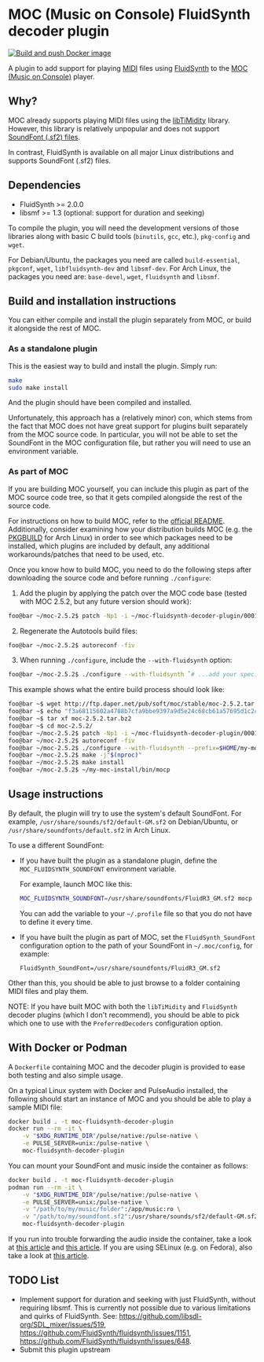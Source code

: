 # MOC (Music on Console) FluidSynth decoder plugin

[![Build and push Docker image](https://github.com/joanbm/moc-fluidsynth-decoder-plugin/actions/workflows/docker_build_push.yml/badge.svg)](https://github.com/joanbm/moc-fluidsynth-decoder-plugin/actions/workflows/docker_build_push.yml)

A plugin to add support for playing [MIDI](https://en.wikipedia.org/wiki/MIDI) files using [FluidSynth](https://www.fluidsynth.org/) to the [MOC (Music on Console)](https://moc.daper.net/) player.

## Why?

MOC already supports playing MIDI files using the [libTiMidity](https://sourceforge.net/projects/libtimidity/) library. However, this library is relatively unpopular and does not support [SoundFont (.sf2) files](https://en.wikipedia.org/wiki/SoundFont).

In contrast, FluidSynth is available on all major Linux distributions and supports SoundFont (.sf2) files.

## Dependencies

* FluidSynth >= 2.0.0
* libsmf >= 1.3 (optional: support for duration and seeking)

To compile the plugin, you will need the development versions of those libraries along with basic C build tools (`binutils`, `gcc`, etc.), `pkg-config` and `wget`.

For Debian/Ubuntu, the packages you need are called `build-essential`, `pkgconf`, `wget`, `libfluidsynth-dev` and `libsmf-dev`.
For Arch Linux, the packages you need are: `base-devel`, `wget`, `fluidsynth` and `libsmf`.

## Build and installation instructions

You can either compile and install the plugin separately from MOC, or build it alongside the rest of MOC.

### As a standalone plugin

This is the easiest way to build and install the plugin. Simply run:

```sh
make
sudo make install
```

And the plugin should have been compiled and installed.

Unfortunately, this approach has a (relatively minor) con, which stems from the fact that MOC does not have great support for plugins built separately from the MOC source code.
In particular, you will not be able to set the SoundFont in the MOC configuration file, but rather you will need to use an environment variable.

### As part of MOC

If you are building MOC yourself, you can include this plugin as part of the MOC source code tree, so that it gets compiled alongside the rest of the source code.

For instructions on how to build MOC, refer to the [official README](https://moc.daper.net/node/87).
Additionally, consider examining how your distribution builds MOC (e.g. the [PKGBUILD](https://gitlab.archlinux.org/archlinux/packaging/packages/moc/-/blob/main/PKGBUILD) for Arch Linux) in order to see which packages need to be installed, which plugins are included by default, any additional workarounds/patches that need to be used, etc.

Once you know how to build MOC, you need to do the following steps after downloading the source code and before running `./configure`:

1. Add the plugin by applying the patch over the MOC code base (tested with MOC 2.5.2, but any future version should work):

  ```sh
  foo@bar ~/moc-2.5.2$ patch -Np1 -i ~/moc-fluidsynth-decoder-plugin/0001-Add-FluidSynth-decoder-plugin.patch
  ```

2. Regenerate the Autotools build files:

  ```sh
  foo@bar ~/moc-2.5.2$ autoreconf -fiv
  ```

3. When running `./configure`, include the `--with-fluidsynth` option:

  ```sh
  foo@bar ~/moc-2.5.2$ ./configure --with-fluidsynth `# ...add your specific options here`
  ```

This example shows what the entire build process should look like:

```sh
foo@bar ~$ wget http://ftp.daper.net/pub/soft/moc/stable/moc-2.5.2.tar.bz2
foo@bar ~$ echo "f3a68115602a4788b7cfa9bbe9397a9d5e24c68cb61a57695d1c2c3ecf49db08  moc-2.5.2.tar.bz2" | sha256sum -c
foo@bar ~$ tar xf moc-2.5.2.tar.bz2
foo@bar ~$ cd moc-2.5.2/
foo@bar ~/moc-2.5.2$ patch -Np1 -i ~/moc-fluidsynth-decoder-plugin/0001-Add-FluidSynth-decoder-plugin.patch
foo@bar ~/moc-2.5.2$ autoreconf -fiv
foo@bar ~/moc-2.5.2$ ./configure --with-fluidsynth --prefix=$HOME/my-moc-install --disable-cache --without-ffmpeg
foo@bar ~/moc-2.5.2$ make -j"$(nproc)"
foo@bar ~/moc-2.5.2$ make install
foo@bar ~/moc-2.5.2$ ~/my-moc-install/bin/mocp
```

## Usage instructions

By default, the plugin will try to use the system's default SoundFont.
For example, `/usr/share/sounds/sf2/default-GM.sf2` on Debian/Ubuntu, or `/usr/share/soundfonts/default.sf2` in Arch Linux.

To use a different SoundFont:

- If you have built the plugin as a standalone plugin, define the `MOC_FLUIDSYNTH_SOUNDFONT` environment variable.

  For example, launch MOC like this:

  ```sh
  MOC_FLUIDSYNTH_SOUNDFONT=/usr/share/soundfonts/FluidR3_GM.sf2 mocp
  ```

  You can add the variable to your `~/.profile` file so that you do not have to define it every time.

- If you have built the plugin as part of MOC, set the `FluidSynth_SoundFont` configuration option to the path of your SoundFont in `~/.moc/config`, for example:

  ```
  FluidSynth_SoundFont=/usr/share/soundfonts/FluidR3_GM.sf2
  ```

Other than this, you should be able to just browse to a folder containing MIDI files and play them.

NOTE: If you have built MOC with both the `libTiMidity` and `FluidSynth` decoder plugins (which I don't recommend), you should be able to pick which one to use with the `PreferredDecoders` configuration option.

## With Docker or Podman

A `Dockerfile` containing MOC and the decoder plugin is provided to ease both testing and also simple usage.

On a typical Linux system with Docker and PulseAudio installed, the following should start an instance of MOC and you should be able to play a sample MIDI file:

```sh
docker build . -t moc-fluidsynth-decoder-plugin
docker run --rm -it \
    -v "$XDG_RUNTIME_DIR"/pulse/native:/pulse-native \
    -e PULSE_SERVER=unix:/pulse-native \
    moc-fluidsynth-decoder-plugin
```

You can mount your SoundFont and music inside the container as follows:

```sh
docker build . -t moc-fluidsynth-decoder-plugin
podman run --rm -it \
    -v "$XDG_RUNTIME_DIR"/pulse/native:/pulse-native \
    -e PULSE_SERVER=unix:/pulse-native \
    -v "/path/to/my/music/folder":/app/music:ro \
    -v "/path/to/my/soundfont.sf2":/usr/share/sounds/sf2/default-GM.sf2:ro \
    moc-fluidsynth-decoder-plugin
```

If you run into trouble forwarding the audio inside the container, take a look at [this article](https://github.com/mviereck/x11docker/wiki/Container-sound:-ALSA-or-Pulseaudio) and [this article](https://joonas.fi/2020/12/audio-in-docker-containers-linux-audio-subsystems-spotifyd/).
If you are using SELinux (e.g. on Fedora), also take a look at [this article](https://github.com/mviereck/x11docker/wiki/SELinux).

## TODO List

* Implement support for duration and seeking with just FluidSynth, without requiring libsmf.
  This is currently not possible due to various limitations and quirks of FluidSynth.
  See: https://github.com/libsdl-org/SDL_mixer/issues/519, https://github.com/FluidSynth/fluidsynth/issues/1151, https://github.com/FluidSynth/fluidsynth/issues/648.
* Submit this plugin upstream
